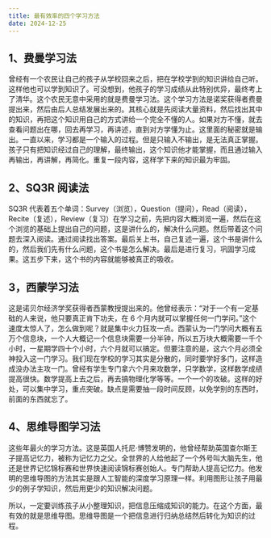 ```yaml
---
title: 最有效率的四个学习方法
date: 2024-12-25
---
```

## 1、费曼学习法 

曾经有一个农民让自己的孩子从学校回来之后，把在学校学到的知识讲给自己听。这样他也可以学到知识了。可没想到，他孩子的学习成绩从此特别优异，最终考上了清华。这个农民无意中采用的就是费曼学习法。这个学习方法是诺奖获得者费曼提出来，然后由后人总结发展出来的。其核心就是先阅读大量资料，然后找出其中的知识，再把这个知识用自己的方式讲给一个完全不懂的人。如果对方不懂，就去查看问题出在哪，回去再学习，再讲述，直到对方学懂为止。这里面的秘密就是输出。一直以来，学习都是一个输入的过程。但是只输入不输出，是无法真正掌握。孩子只有把知识经过自己的理解，最终输出，这个知识他才能掌握，而且通过输入再输出，再讲解，再简化。重复一段内容，这样学下来的知识最为牢固。 

## 2、SQ3R 阅读法 

SQ3R 代表着五个单词：Survey（浏览），Question（提问），Read（阅读），Recite（复述），Review（复习）在学习之前，先把内容大概浏览一遍，然后在这个浏览的基础上提出自己的问题，这是讲什么的，解决什么问题。然后带着这个问题去深入阅读。通过阅读找出答案。最后关上书，自己复述一遍，这个书是讲什么的，然后我们先有什么问题，这个书是怎么解决。最后是进行复习，巩固学习成果。这五步下来，这个书的内容就能够被真正的吸收。 

## 3，西蒙学习法 

这是诺贝尔经济学奖获得者西蒙教授提出来的。他曾经表示：“对于一个有一定基础的人来说，他只要真正肯下功夫，在 6 个月内就可以掌握任何一门学问。”这个速度太惊人了，怎么做到呢？就是集中火力狂攻一点。西蒙认为一门学问大概有五万个信息块，一个人大概记一个信息块需要一分半钟，所以五万块大概需要一千个小时，一星期学四十个小时，六个月就可以搞定。但要注意的是，这六个月必须全神投入这一门学习。我们现在学校的学习其实是分散的，同时要学好多门，这样造成没办法主攻一门。曾经有学生专门拿六个月来攻数学，只学数学，这样数学成绩提高很快。数学提高上去之后，再去搞物理化学等等。一个一个的攻破。这样的好处，可以集中学习，重点突破。缺点是需要抽一段时间反顾，以免学别的东西时，前面的东西就忘了。 

## 4、思维导图学习法 

这些年最火的学习方法。这是英国人托尼·博赞发明的，他曾经帮助英国查尔斯王子提高记忆力，被称为记忆力之父。全世界的人给他起了一个外号叫大脑先生，他还是世界记忆锦标赛和世界快速阅读锦标赛创始人。专门帮助人提高记忆力。他发明的思维导图的方法其实是跟人工智能的深度学习原理一样。利用图形让孩子用最少的例子学知识，然后用更少的知识解决问题。 

所以，一定要训练孩子从小整理知识，把信息压缩成知识的能力。在这个方面，最有效的就是思维导图。思维导图是一个把信息进行归纳总结然后转化为知识的过程。